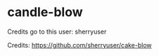 # candle-blow

Credits go to this user: sherryuser

Credits: https://github.com/sherryuser/cake-blow
